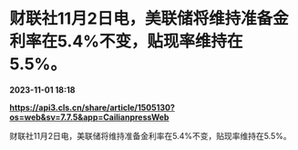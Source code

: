 # 财联社11月2日电，美联储将维持准备金利率在5.4%不变，贴现率维持在5.5%。

**2023-11-01 18:18**

**https://api3.cls.cn/share/article/1505130?os=web&sv=7.7.5&app=CailianpressWeb**

财联社11月2日电，美联储将维持准备金利率在5.4%不变，贴现率维持在5.5%。